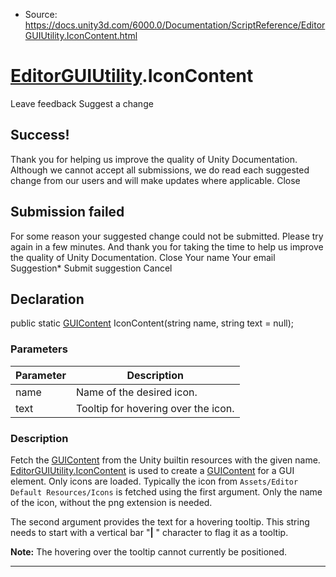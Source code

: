 * Source: https://docs.unity3d.com/6000.0/Documentation/ScriptReference/EditorGUIUtility.IconContent.html

#  [EditorGUIUtility](https://docs.unity3d.com/6000.0/Documentation/ScriptReference/EditorGUIUtility.html).IconContent
Leave feedback
Suggest a change
## Success!
Thank you for helping us improve the quality of Unity Documentation. Although we cannot accept all submissions, we do read each suggested change from our users and will make updates where applicable.
Close
## Submission failed
For some reason your suggested change could not be submitted. Please <a>try again</a> in a few minutes. And thank you for taking the time to help us improve the quality of Unity Documentation.
Close
Your name Your email Suggestion* Submit suggestion
Cancel
## Declaration
public static [GUIContent](https://docs.unity3d.com/6000.0/Documentation/ScriptReference/GUIContent.html) IconContent(string name, string text = null); 
### Parameters
Parameter | Description  
---|---  
name | Name of the desired icon.  
text | Tooltip for hovering over the icon.  
### Description
Fetch the [GUIContent](https://docs.unity3d.com/6000.0/Documentation/ScriptReference/GUIContent.html) from the Unity builtin resources with the given name.
[EditorGUIUtility.IconContent](https://docs.unity3d.com/6000.0/Documentation/ScriptReference/EditorGUIUtility.IconContent.html) is used to create a [GUIContent](https://docs.unity3d.com/6000.0/Documentation/ScriptReference/GUIContent.html) for a GUI element. Only icons are loaded. Typically the icon from `Assets/Editor Default Resources/Icons` is fetched using the first argument. Only the name of the icon, without the png extension is needed.  
  
The second argument provides the text for a hovering tooltip. This string needs to start with a vertical bar "**|** " character to flag it as a tooltip.  
  
**Note:** The hovering over the tooltip cannot currently be positioned. 
* * *
